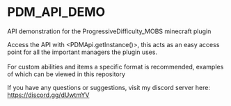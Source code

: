 # PDM_API_DEMO
API demonstration for the ProgressiveDifficulty_MOBS minecraft plugin


Access the API with <PDMApi.getInstance()>, this acts as an easy access point for all the important managers the plugin uses.
</br>
</br>
For custom abilities and items a specific format is recommended, examples of which can be viewed in this repository


If you have any questions or suggestions, visit my discord server here: https://discord.gg/dUwtmYV
